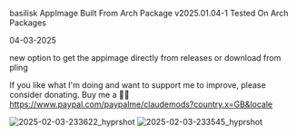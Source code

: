basilisk AppImage Built From Arch Package v2025.01.04-1
Tested On Arch Packages

04-03-2025
<div>
new option to get the appimage directly from releases or download from pling

If you like what I'm doing and want to support me to improve, please consider donating.
Buy me a 🍕🥧 https://www.paypal.com/paypalme/claudemods?country.x=GB&locale


![2025-02-03-233622_hyprshot](https://github.com/user-attachments/assets/3fd0ceb5-678c-43d0-8133-7ae530677438)
![2025-02-03-233545_hyprshot](https://github.com/user-attachments/assets/f1238518-838d-432a-903c-c3c944b16934)

